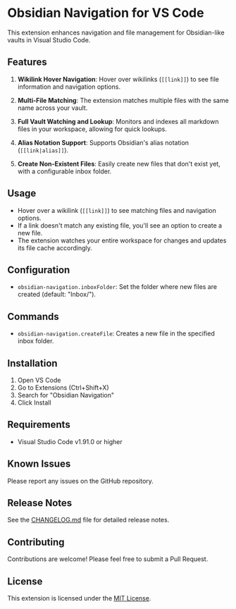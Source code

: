 # Obsidian Navigation for VS Code

This extension enhances navigation and file management for Obsidian-like vaults in Visual Studio Code.

## Features

1. **Wikilink Hover Navigation**: Hover over wikilinks (`[[link]]`) to see file information and navigation options.

2. **Multi-File Matching**: The extension matches multiple files with the same name across your vault.

3. **Full Vault Watching and Lookup**: Monitors and indexes all markdown files in your workspace, allowing for quick lookups.

4. **Alias Notation Support**: Supports Obsidian's alias notation (`[[link|alias]]`).

5. **Create Non-Existent Files**: Easily create new files that don't exist yet, with a configurable inbox folder.

## Usage

- Hover over a wikilink (`[[link]]`) to see matching files and navigation options.
- If a link doesn't match any existing file, you'll see an option to create a new file.
- The extension watches your entire workspace for changes and updates its file cache accordingly.

## Configuration

- `obsidian-navigation.inboxFolder`: Set the folder where new files are created (default: "Inbox/").

## Commands

- `obsidian-navigation.createFile`: Creates a new file in the specified inbox folder.

## Installation

1. Open VS Code
2. Go to Extensions (Ctrl+Shift+X)
3. Search for "Obsidian Navigation"
4. Click Install

## Requirements

- Visual Studio Code v1.91.0 or higher

## Known Issues

Please report any issues on the GitHub repository.

## Release Notes

See the [CHANGELOG.md](CHANGELOG.md) file for detailed release notes.

## Contributing

Contributions are welcome! Please feel free to submit a Pull Request.

## License

This extension is licensed under the [MIT License](LICENSE).
